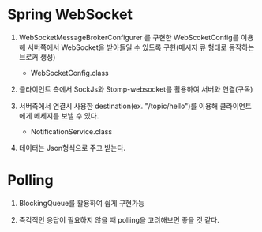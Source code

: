 # Spring WebSocket

1. WebSocketMessageBrokerConfigurer 를 구현한 WebScoketConfig를 이용해 서버쪽에서 WebSocket을 받아들일 수 있도록 구현(메시지 큐 형태로 동작하는 브로커 생성)
    - WebSocketConfig.class 

2. 클라이언트 측에서 SockJs와 Stomp-websocket를 활용하여 서버와 연결(구독)

3. 서버측에서 연결시 사용한 destination(ex. "/topic/hello")를 이용해 클라이언트에게 메세지를 보낼 수 있다.
    - NotificationService.class
    

4. 데이터는 Json형식으로 주고 받는다.

# Polling

1. BlockingQueue를 활용하여 쉽게 구현가능

2. 즉각적인 응답이 필요하지 않을 때 polling을 고려해보면 좋을 것 같다. 
